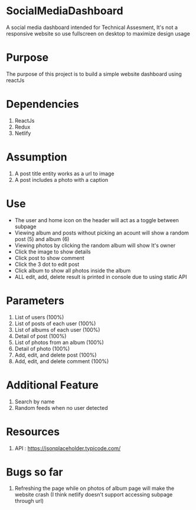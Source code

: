 # SocialMediaDashboard
A social media dashboard intended for Technical Assesment, It's not a responsive website so use fullscreen on desktop to maximize design usage
# Purpose
The purpose of this project is to build a simple website dashboard using reactJs
# Dependencies
1. ReactJs
2. Redux
3. Netlify
# Assumption
1. A post title entity works as a url to image
2. A post includes a photo with a caption
# Use
- The user and home icon on the header will act as a toggle between subpage
- Viewing album and posts without picking an acount will show a random post (5) and album (6)
- Viewing photos by clicking the random album will show It's owner
- Click the image to show details
- Click post to show comment
- Click the 3 dot to edit post
- Click album to show all photos inside the album
- ALL edit, add, delete result is printed in console due to using static API
# Parameters
1. List of users (100%)
2. List of posts of each user (100%)
3. List of albums of each user (100%)
4. Detail of post (100%)
5. List of photos from an album (100%)
6. Detail of photo (100%)
7. Add, edit, and delete post (100%)
8. Add, edit, and delete comment (100%)
# Additional Feature
1. Search by name
2. Random feeds when no user detected
# Resources
1. API : https://jsonplaceholder.typicode.com/
# Bugs so far 
1. Refreshing the page while on photos of album page will make the website crash (I think netlify doesn't support accessing subpage through url)
